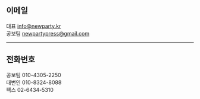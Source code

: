 ## 이메일
대표 info@newparty.kr  
공보팀 newpartypress@gmail.com  
  	
---
  
## 전화번호	
공보팀 010-4305-2250  
대변인 010-8324-8088  
팩스 02-6434-5310